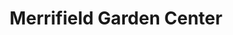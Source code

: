 ---
title: "Merrifield Garden Center"
url: /falls-church/merrifield-garden-center-lee-highway/
shop: garden centre
---